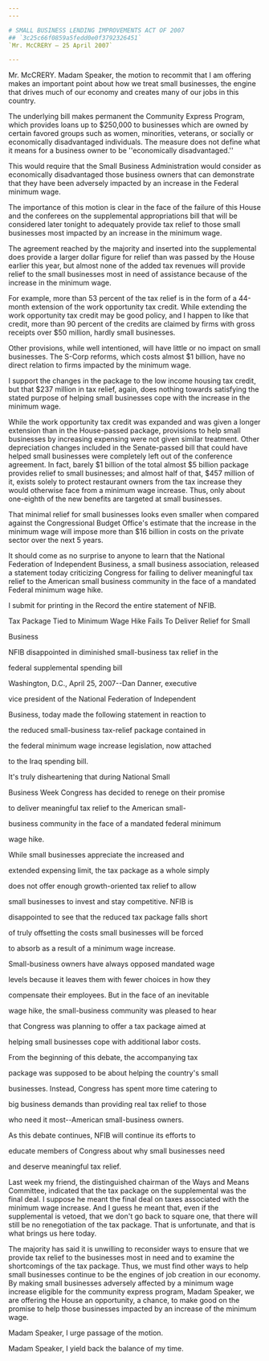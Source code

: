 ```yaml
---
---

# SMALL BUSINESS LENDING IMPROVEMENTS ACT OF 2007
## `3c25c66f0859a5fedd0e0f3792326451`
`Mr. McCRERY — 25 April 2007`

---
```



Mr. McCRERY. Madam Speaker, the motion to recommit that I am offering 
makes an important point about how we treat small businesses, the 
engine that drives much of our economy and creates many of our jobs in 
this country.

The underlying bill makes permanent the Community Express Program, 
which provides loans up to $250,000 to businesses which are owned by 
certain favored groups such as women, minorities, veterans, or socially 
or economically disadvantaged individuals. The measure does not define 
what it means for a business owner to be ''economically 
disadvantaged.''

This would require that the Small Business Administration would 
consider as economically disadvantaged those business owners that can 
demonstrate that they have been adversely impacted by an increase in 
the Federal minimum wage.

The importance of this motion is clear in the face of the failure of 
this House and the conferees on the supplemental appropriations bill 
that will be considered later tonight to adequately provide tax relief 
to those small businesses most impacted by an increase in the minimum 
wage.

The agreement reached by the majority and inserted into the 
supplemental does provide a larger dollar figure for relief than was 
passed by the House earlier this year, but almost none of the added tax 
revenues will provide relief to the small businesses most in need of 
assistance because of the increase in the minimum wage.

For example, more than 53 percent of the tax relief is in the form of 
a 44-month extension of the work opportunity tax credit. While 
extending the work opportunity tax credit may be good policy, and I 
happen to like that credit, more than 90 percent of the credits are 
claimed by firms with gross receipts over $50 million, hardly small 
businesses.

Other provisions, while well intentioned, will have little or no 
impact on small businesses. The S-Corp reforms, which costs almost $1 
billion, have no direct relation to firms impacted by the minimum wage.

I support the changes in the package to the low income housing tax 
credit, but that $237 million in tax relief, again, does nothing 
towards satisfying the stated purpose of helping small businesses cope 
with the increase in the minimum wage.

While the work opportunity tax credit was expanded and was given a 
longer extension than in the House-passed package, provisions to help 
small businesses by increasing expensing were not given similar 
treatment. Other depreciation changes included in the Senate-passed 
bill that could have helped small businesses were completely left out 
of the conference agreement. In fact, barely $1 billion of the total 
almost $5 billion package provides relief to small businesses; and 
almost half of that, $457 million of it, exists solely to protect 
restaurant owners from the tax increase they would otherwise face from 
a minimum wage increase. Thus, only about one-eighth of the new 
benefits are targeted at small businesses.

That minimal relief for small businesses looks even smaller when 
compared against the Congressional Budget Office's estimate that the 
increase in the minimum wage will impose more than $16 billion in costs 
on the private sector over the next 5 years.

It should come as no surprise to anyone to learn that the National 
Federation of Independent Business, a small business association, 
released a statement today criticizing Congress for failing to deliver 
meaningful tax relief to the American small business community in the 
face of a mandated Federal minimum wage hike.

I submit for printing in the Record the entire statement of NFIB.

Tax Package Tied to Minimum Wage Hike Fails To Deliver Relief for Small 
















Business


 NFIB disappointed in diminished small-business tax relief in the 









 federal supplemental spending bill




 Washington, D.C., April 25, 2007--Dan Danner, executive 


 vice president of the National Federation of Independent 


 Business, today made the following statement in reaction to 


 the reduced small-business tax-relief package contained in 


 the federal minimum wage increase legislation, now attached 


 to the Iraq spending bill.



 It's truly disheartening that during National Small 


 Business Week Congress has decided to renege on their promise 


 to deliver meaningful tax relief to the American small-


 business community in the face of a mandated federal minimum 


 wage hike.



 While small businesses appreciate the increased and 


 extended expensing limit, the tax package as a whole simply 


 does not offer enough growth-oriented tax relief to allow 


 small businesses to invest and stay competitive. NFIB is 


 disappointed to see that the reduced tax package falls short 


 of truly offsetting the costs small businesses will be forced 


 to absorb as a result of a minimum wage increase.



 Small-business owners have always opposed mandated wage 


 levels because it leaves them with fewer choices in how they 


 compensate their employees. But in the face of an inevitable 


 wage hike, the small-business community was pleased to hear 


 that Congress was planning to offer a tax package aimed at 


 helping small businesses cope with additional labor costs.



 From the beginning of this debate, the accompanying tax 


 package was supposed to be about helping the country's small 


 businesses. Instead, Congress has spent more time catering to 


 big business demands than providing real tax relief to those 


 who need it most--American small-business owners.



 As this debate continues, NFIB will continue its efforts to 


 educate members of Congress about why small businesses need 


 and deserve meaningful tax relief.


Last week my friend, the distinguished chairman of the Ways and Means 
Committee, indicated that the tax package on the supplemental was the 
final deal. I suppose he meant the final deal on taxes associated with 
the minimum wage increase. And I guess he meant that, even if the 
supplemental is vetoed, that we don't go back to square one, that there 
will still be no renegotiation of the tax package. That is unfortunate, 
and that is what brings us here today.

The majority has said it is unwilling to reconsider ways to ensure 
that we provide tax relief to the businesses most in need and to 
examine the shortcomings of the tax package. Thus, we must find other 
ways to help small businesses continue to be the engines of job 
creation in our economy. By making small businesses adversely affected 
by a minimum wage increase eligible for the community express program, 
Madam Speaker, we are offering the House an opportunity, a chance, to 
make good on the promise to help those businesses impacted by an 
increase of the minimum wage.

Madam Speaker, I urge passage of the motion.



Madam Speaker, I yield back the balance of my time.


